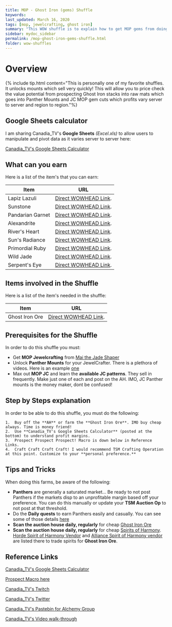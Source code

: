 ```yaml
---
title: MOP - Ghost Iron (gems) Shuffle
keywords:
last_updated: March 16, 2020
tags: [mop, jewelcrafting, ghost iron]
summary: "This WOW shuffle is to explain how to get MOP gems from doing the Ghost Iron prospecting which leads to MOP Panther Mounts and other various MOP gem cuts."
sidebar: mydoc_sidebar
permalink: /mop-ghost-iron-gems-shuffle.html
folder: wow-shuffles
---
```


# Overview
{% include tip.html content="This is personally one of my favorite shuffles. It unlocks mounts which sell very quickly! This will allow you to price check the value potential from prospecting Ghost Iron stacks into raw mats which goes into Panther Mounts and JC MOP gem cuts which profits vary server to server and region to region."%}

## Google Sheets calculator
I am sharing Canadia_TV's **Google Sheets** _(Excel.xls)_ to allow users to manipulate and pivot data as it varies server to server here:

[Canadia_TV's Google Sheets Calculator](https://docs.google.com/spreadsheets/d/1XmzcGGTEEcbNUNWwk1aGiHoUMHv_zQueVD6RxACUqEI/edit?usp=sharing)

## What can you earn

Here is a list of the item's that you can earn:

|Item|URL|
|-------|--------|
|Lapiz Lazuli|[Direct WOWHEAD Link](https://www.wowhead.com/item=76133/lapis-lazuli).|
|Sunstone|[Direct WOWHEAD Link](https://www.wowhead.com/item=76134/sunstone).|
|Pandarian Garnet|[Direct WOWHEAD Link](https://www.wowhead.com/item=76136/pandarian-garnet).|
|Alexandrite|[Direct WOWHEAD Link](https://www.wowhead.com/item=76137/alexandrite).|
|River's Heart|[Direct WOWHEAD Link](https://www.wowhead.com/item=76138/rivers-heart).|
|Sun's Radiance|[Direct WOWHEAD Link](https://www.wowhead.com/item=76142/suns-radiance).|
|Primordial Ruby|[Direct WOWHEAD Link](https://www.wowhead.com/item=76131/primordial-ruby).|
|Wild Jade|[Direct WOWHEAD Link](https://www.wowhead.com/item=76139/wild-jade).|
|Serpent's Eye|[Direct WOWHEAD Link](https://www.wowhead.com/item=76734/serpents-eye).|

## Items involved in the Shuffle

Here is a list of the item's needed in the shuffle:

|Item|URL|
|-------|--------|
|Ghost Iron Ore|[Direct WOWHEAD Link](https://www.wowhead.com/item=72092/ghost-iron-ore).|

## Prerequisites for the Shuffle
In order to do this shuffle you must:

* Get **MOP Jewelcrafting** from [Mai the Jade Shaper](https://www.wowhead.com/npc=65098/mai-the-jade-shaper)
* Unlock **Panther Mounts** for your JewelCrafter. There is a plethora of videos. Here is an example [one](https://youtu.be/egzXdQd1G7s)
* Max out **MOP JC** and learn the **available JC patterns**. They sell in frequently. Make just one of each and post on the AH. IMO, JC Panther mounts is the money maker, dont be confused!

## Step by Steps explanation
In order to be able to do this shuffle, you must do the following:

```
1.  Buy off the **AH** or farm the **Ghost Iron Ore**. IMO buy cheap always. Time is money friend!
2.  Use **Canadia_TV's Google Sheets Calculator** (posted at the bottom) to understand profit margins.
3.  Prospect Prospect Prospect! Macro is down below in Reference Links.
4.  Craft Craft Craft Craft! I would recommend TSM Crafting Operation at this point. Customize to your **personal preference.**
```

## Tips and Tricks
When doing this farms, be aware of the following:

* **Panthers** are generally a saturated market... Be ready to not post Panthers if the markets disp to an unprofitable margin based off your preference. You can do this manually or update your **TSM Auction Op** to not post at that threshold.
* Do the **Daily quests** to earn Panthers easily and casually. You can see some of those details [here](https://youtu.be/egzXdQd1G7s)
* **Scan the auction house daily, regularly** for cheap [Ghost Iron Ore](https://www.wowhead.com/item=72092/ghost-iron-ore)
* **Scan the auction house daily, regularly** for cheap [Spirits of Harmony](https://www.wowhead.com/item=76061/spirit-of-harmony). [Horde Spirit of Harmony Vendor](https://www.wowhead.com/npc=66685/danky) and [Alliance Spirit of Harmony vendor](https://www.wowhead.com/npc=66678/krystel) are listed there to trade spirits for **Ghost Iron Ore**.

## Reference Links
[Canadia_TV's Google Sheets Calculator](https://docs.google.com/spreadsheets/d/1XmzcGGTEEcbNUNWwk1aGiHoUMHv_zQueVD6RxACUqEI/edit?usp=sharing)

[Prospect Macro here](https://www.wowhead.com/forums&topic=124582)

[Canadia_TV's Twitch](http://twitch.tv/canadia_tv)

[Canadia_TV's Twitter](https://twitter.com/canadia_tv)

[Canadia_TV's Pastebin for Alchemy Group](https://pastebin.com/ypPV7XuH)

[Canadia_TV's Video walk-through](https://www.youtube.com/watch?v=bahNtN-Z0yY&feature=youtu.be)